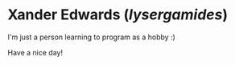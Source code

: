 # Xander Edwards (_lysergamides_)
I'm just a person learning to program as a hobby :)

Have a nice day!
